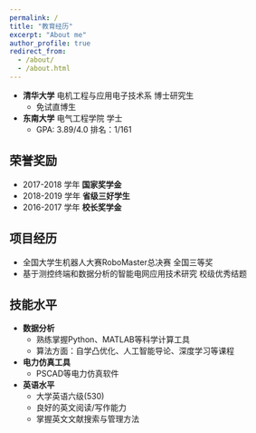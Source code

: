```yaml
---
permalink: /
title: "教育经历"
excerpt: "About me"
author_profile: true
redirect_from: 
  - /about/
  - /about.html
---
```


- **清华大学** 电机工程与应用电子技术系 博士研究生
  - 免试直博生
- **东南大学** 电气工程学院 学士
  - GPA: 3.89/4.0 排名：1/161

## 荣誉奖励

- 2017-2018 学年 **国家奖学金**
- 2018-2019 学年 **省级三好学生**
- 2016-2017 学年 **校长奖学金**

## 项目经历

- 全国大学生机器人大赛RoboMaster总决赛 全国三等奖
- 基于测控终端和数据分析的智能电网应用技术研究 校级优秀结题

## 技能水平

- **数据分析**
  - 熟练掌握Python、MATLAB等科学计算工具 
  - 算法方面：自学凸优化、人工智能导论、深度学习等课程
- **电力仿真工具**
  - PSCAD等电力仿真软件
- **英语水平**
  - 大学英语六级(530)
  - 良好的英文阅读/写作能力
  - 掌握英文文献搜索与管理方法
